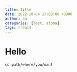 ```yaml
---
title: Title
date: 2022-10-04 17:00:00 +0900
author: aa
categories: [Test, alpha]
tags: [real]
---
```


# Hello

```terminal
cd path/where/you/want
```